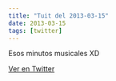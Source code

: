 ```yaml
---
title: "Tuit del 2013-03-15"
date: 2013-03-15
tags: [twitter]
---
```


Esos minutos musicales XD



[Ver en Twitter](https://twitter.com/i/web/status/312655066316292096)
